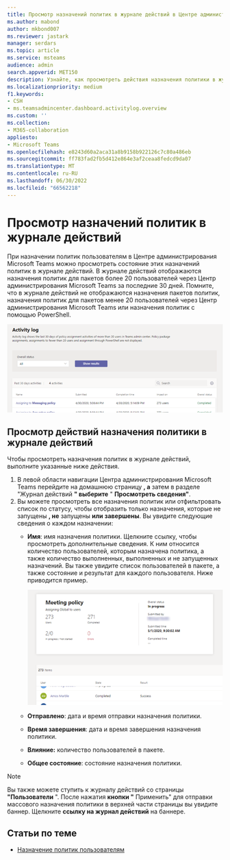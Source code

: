 ```yaml
---
title: Просмотр назначений политик в журнале действий в Центре администрирования Microsoft Teams
ms.author: mabond
author: mkbond007
ms.reviewer: jastark
manager: serdars
ms.topic: article
ms.service: msteams
audience: admin
search.appverid: MET150
description: Узнайте, как просмотреть действия назначения политики в журнале действий в Центре администрирования Microsoft Teams.
ms.localizationpriority: medium
f1.keywords:
- CSH
- ms.teamsadmincenter.dashboard.activitylog.overview
ms.custom: ''
ms.collection:
- M365-collaboration
appliesto:
- Microsoft Teams
ms.openlocfilehash: e8243d60a2aca31a8b9158b922126c7c80a486eb
ms.sourcegitcommit: ff783fad2fb5d412e864e3af2ceaa8fedcd9da07
ms.translationtype: MT
ms.contentlocale: ru-RU
ms.lasthandoff: 06/30/2022
ms.locfileid: "66562218"
---
```

# <a name="view-your-policy-assignments-in-the-activity-log"></a>Просмотр назначений политик в журнале действий

При назначении политик пользователям в Центре администрирования Microsoft Teams можно просмотреть состояние этих назначений политик в журнале действий. В журнале действий отображаются назначения политик для пакетов более 20 пользователей через Центр администрирования Microsoft Teams за последние 30 дней. Помните, что в журнале действий не отображаются назначения пакетов политик, назначения политик для пакетов менее 20 пользователей через Центр администрирования Microsoft Teams или назначения политик с помощью PowerShell.

![Снимок экрана: страница журнала действий.](media/activity-log.png)

## <a name="view-your-policy-assignment-activities-in-the-activity-log"></a>Просмотр действий назначения политики в журнале действий

Чтобы просмотреть назначения политик в журнале действий, выполните указанные ниже действия.

1. В левой области навигации Центра администрирования Microsoft Teams перейдите на домашнюю страницу **, а** затем в разделе "Журнал действий **" выберите** " **Просмотреть сведения"**.
2. Вы можете просмотреть все назначения политик или отфильтровать список по статусу, чтобы отобразить только назначения, которые не запущены **, не** запущены **или** **завершены**. Вы увидите следующие сведения о каждом назначении:
    - **Имя**: имя назначения политики. Щелкните ссылку, чтобы просмотреть дополнительные сведения. К ним относится количество пользователей, которым назначена политика, а также количество выполненных, выполненных и не запущенных назначений. Вы также увидите список пользователей в пакете, а также состояние и результат для каждого пользователя. Ниже приводится пример.

        ![Снимок экрана:](media/activity-log-policy-assignment-detail.png)

    - **Отправлено**: дата и время отправки назначения политики.
    - **Время завершения**: дата и время завершения назначения политики.
    - **Влияние:** количество пользователей в пакете.
    - **Общее состояние**: состояние назначения политики.

> [!NOTE]
> Вы также можете ступить к журналу действий со страницы **"Пользователи** ". После нажатия **кнопки "** Применить" для отправки массового назначения политики в верхней части страницы вы увидите баннер. Щелкните **ссылку на журнал действий** на баннере.

## <a name="related-topics"></a>Статьи по теме

- [Назначение политик пользователям](policy-assignment-overview.md)
